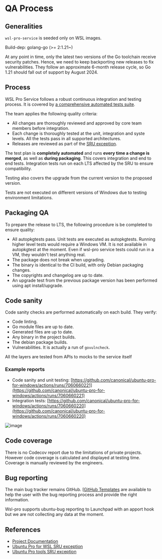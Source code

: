 # QA Process

## Generalities

`wsl-pro-service` is seeded only on WSL images.

Build-dep: golang-go (\>= 2:1.21\~)

At any point in time, only the latest two versions of the Go toolchain receive security patches. Hence, we need to keep backporting new releases to fix vulnerabilities. They follow an approximate 6-month release cycle, so Go 1.21 should fall out of support by August 2024.

## Process

WSL Pro Service follows a robust continuous integration and testing process. It is covered by [a comprehensive automated tests suite](https://github.com/canonical/ubuntu-pro-for-windows/actions/workflows/qa.yaml).

The team applies the following quality criteria:

- All changes are thoroughly reviewed and approved by core team members before integration.
- Each change is thoroughly tested at the unit, integration and syste levels. All the tests pass in all supported architectures.
- Releases are reviewed as part of the [SRU exception](https://wiki.ubuntu.com/UbuntuProForWSLUpdates).


The test plan is **completely automated** and runs **every time a change is merged**, as well as **during packaging**. This covers integration and end to end tests. Integration tests run on each LTS affected by the SRU to ensure compatibility. 

Testing also covers the upgrade from the current version to the proposed version.

Tests are not executed on different versions of Windows due to testing environment limitations.

## Packaging QA

To prepare the release to LTS, the following procedure is be completed to ensure quality:

-   All autopkgtests pass. Unit tests are executed as autopkgtests. Running higher level tests would require a Windows VM. It is not available in autopkgtest at the moment. Even if wsl-pro service tests could run in a VM, they wouldn't test anything real.
-   The package does not break when upgrading.
-   The binary is identical to the CI build, with only Debian packaging changes.
-   The copyrights and changelog are up to date.
-   An upgrade test from the previous package version has been performed using apt install/upgrade.

## Code sanity

Code sanity checks are performed automatically on each build. They verify:

-   Code linting.
-   Go module files are up to date.
-   Generated files are up to date.
-   Any binary in the project builds.
-   The debian package builds.
-   Vulnerabilities. It is actually a run of `govulncheck`.

All the layers are tested from APIs to mocks to the service itself

### Example reports


- Code sanity and unit testing: [https://github.com/canonical/ubuntu-pro-for-windows/actions/runs/7060660221](https://github.com/canonical/ubuntu-pro-for-windows/actions/runs/7060660221)
- Integration tests: [https://github.com/canonical/ubuntu-pro-for-windows/actions/runs/7060660220](https://github.com/canonical/ubuntu-pro-for-windows/actions/runs/7060660220)

![image](https://github.com/canonical/ubuntu-pro-for-windows/assets/1928546/649084df-1889-471a-a211-df3ae890a8fd)

## Code coverage

There is no Codecov report due to the limitations of private projects.
However code coverage is calculated and displayed at testing time.
Coverage is manually reviewed by the engineers.

## Bug reporting

The main bug tracker remains GitHub. [[GitHub Templates](https://github.com/canonical/ubuntu-pro-for-windows/issues/new/choose)
are available to help the user with the bug reporting process and provide the right information.

Wsl-pro supports ubuntu-bug reporting to Launchpad with an apport hook but we are not collecting any data at the moment.

## References

-  [Project Documentation](https://canonical-ubuntu-pro-for-windows.readthedocs-hosted.com/en/latest/)
-  [Ubuntu Pro for WSL SRU exception](https://wiki.ubuntu.com/UbuntuProForWSLUpdates)
-  [Ubuntu Pro tools SRU exception](https://wiki.ubuntu.com/UbuntuAdvantageToolsUpdates)
